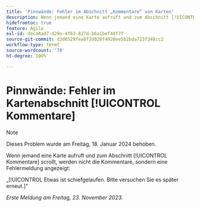 ```yaml
---
title: 'Pinnwände: Fehler im Abschnitt „Kommentare“ von Karten'
description: Wenn jemand eine Karte aufruft und zum Abschnitt [!UICONTROL Kommentare] scrollt, werden nicht die Kommentare, sondern eine Fehlermeldung angezeigt.
hidefromtoc: true
feature: Agile
exl-id: deca4ad7-429e-4f63-827d-b6a1bef4df7f
source-git-commit: d3d6529fea8f2d020f4920ee5b2bda723f348cc2
workflow-type: tm+mt
source-wordcount: '78'
ht-degree: 100%

---
```


# Pinnwände: Fehler im Kartenabschnitt [!UICONTROL Kommentare]

>[!NOTE]
>
>Dieses Problem wurde am Freitag, 18. Januar 2024 behoben.

Wenn jemand eine Karte aufruft und zum Abschnitt [!UICONTROL Kommentare] scrollt, werden nicht die Kommentare, sondern eine Fehlermeldung angezeigt:

„[!UICONTROL Etwas ist schiefgelaufen. Bitte versuchen Sie es später erneut.]&quot;

_Erste Meldung am Freitag, 23. November 2023._
